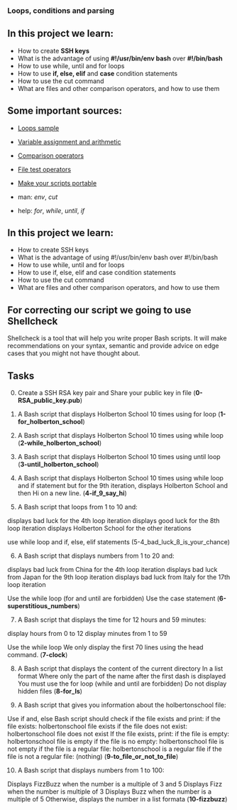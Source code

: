 ### Loops, conditions and parsing

## In this project we learn:

- How to create **SSH keys**
- What is the advantage of using **#!/usr/bin/env bash** over **#!/bin/bash**
- How to use while, until and for loops
- How to use **if, else, elif** and **case** condition statements
- How to use the cut command
- What are files and other comparison operators, and how to use them


## Some important sources:

- [Loops sample](http://tldp.org/LDP/Bash-Beginners-Guide/html/sect_09_01.html)
- [Variable assignment and arithmetic](http://tldp.org/LDP/abs/html/ops.html)
- [Comparison operators](http://tldp.org/LDP/abs/html/comparison-ops.html)
- [File test operators](http://tldp.org/LDP/abs/html/fto.html)
- [Make your scripts portable](https://www.cyberciti.biz/tips/finding-bash-perl-python-portably-using-env.html)

- man: *env*, *cut*
- help: *for*, *while*, *until*, *if*

## In this project we learn:

- How to create SSH keys
- What is the advantage of using #!/usr/bin/env bash over #!/bin/bash
- How to use while, until and for loops
- How to use if, else, elif and case condition statements
- How to use the cut command
- What are files and other comparison operators, and how to use them


## For correcting our script we going to use Shellcheck

Shellcheck is a tool that will help you write proper Bash scripts.
It will make recommendations on your syntax, semantic and provide advice
on edge cases that you might not have thought about.

## Tasks

0. Create a SSH RSA key pair and Share your public key in file
(**0-RSA_public_key.pub**)

1. A Bash script that displays Holberton School 10 times using for loop
(**1-for_holberton_school**)

2. A Bash script that displays Holberton School 10 times using while loop
(**2-while_holberton_school**)

3. A Bash script that displays Holberton School 10 times using until loop
(**3-until_holberton_school**)

4. A Bash script that displays Holberton School 10 times using while loop
and if statement but for the 9th iteration,
displays Holberton School and then Hi on a new line.
(**4-if_9_say_hi**)

5. A Bash script that loops from 1 to 10 and:

displays bad luck for the 4th loop iteration
displays good luck for the 8th loop iteration
displays Holberton School for the other iterations

use while loop and if, else, elif statements
(5-4_bad_luck_8_is_your_chance)

6. A Bash script that displays numbers from 1 to 20 and:

displays bad luck from China for the 4th loop iteration
displays bad luck from Japan for the 9th loop iteration
displays bad luck from Italy for the 17th loop iteration

Use the while loop (for and until are forbidden)
Use the case statement
(**6-superstitious_numbers**)

7. A Bash script that displays the time for 12 hours and 59 minutes:

display hours from 0 to 12
display minutes from 1 to 59

Use the while loop
We only display the first 70 lines using the head command.
(**7-clock**)

8. A Bash script that displays the content of the current directory
In a list format
Where only the part of the name after the first dash is displayed
You must use the for loop (while and until are forbidden)
Do not display hidden files
(**8-for_ls**)

9. A Bash script that gives you information about the holbertonschool file:

Use if and, else
Bash script should check if the file exists and print:
if the file exists: holbertonschool file exists
if the file does not exist: holbertonschool file does not exist
If the file exists, print:
if the file is empty: holbertonschool file is empty
if the file is no empty: holbertonschool file is not empty
if the file is a regular file: holbertonschool is a regular file
if the file is not a regular file: (nothing)
(**9-to_file_or_not_to_file**)

10. A Bash script that displays numbers from 1 to 100:

Displays FizzBuzz when the number is a multiple of 3 and 5
Displays Fizz when the number is multiple of 3
Displays Buzz when the number is a multiple of 5
Otherwise, displays the number in a list formata
(**10-fizzbuzz**)